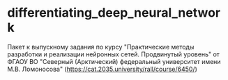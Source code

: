 # differentiating_deep_neural_network

Пакет к выпускному задания по курсу "Практические методы разработки и реализации нейронных сетей. Продвинутый уровень" от ФГАОУ ВО "Северный (Арктический) федеральный университет имени М.В. Ломоносова" (https://cat.2035.university/rall/course/6450/)
